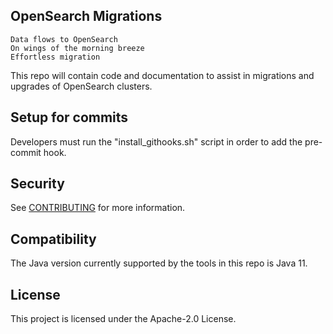 ## OpenSearch Migrations

```
Data flows to OpenSearch
On wings of the morning breeze
Effortless migration
```

This repo will contain code and documentation to assist in migrations and upgrades of OpenSearch clusters.

## Setup for commits

Developers must run the "install_githooks.sh" script in order to add the pre-commit hook.

## Security

See [CONTRIBUTING](CONTRIBUTING.md#security-issue-notifications) for more information.

## Compatibility

The Java version currently supported by the tools in this repo is Java 11.

## License

This project is licensed under the Apache-2.0 License.

